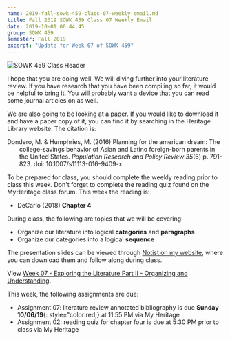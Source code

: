 ```yaml
---
name: 2019-fall-sowk-459-class-07-weekly-email.md
title: Fall 2019 SOWK 459 Class 07 Weekly Email
date: 2019-10-01 00.44.45
group: SOWK 459
semester: Fall 2019
excerpt: "Update for Week 07 of SOWK 459"
---
```


![SOWK 459 Class Header](https://jacobrcampbell.com/assets/media/class-header-sowk-459-research-methods.png "SOWK 459 Class Header")

I hope that you are doing well. We will diving further into your literature review. If you have research that you have been compiling so far, it would be helpful to bring it. You will probably want a device that you can read some journal articles on as well.

We are also going to be looking at a paper. If you would like to download it and have a paper copy of it, you can find it by searching in the Heritage Library website. The citation is:

<div style="margin: 0 0 0 2em; text-indent: -2em;" markdown="1">

Dondero, M. & Humphries, M. (2016) Planning for the american dream: The college-savings behavior of Asian and Latino foreign-born parents in the United States. _Population Research and Policy Review 35_(6) p. 791-823. doi: 10.1007/s11113-016-9409-x. 

</div>

To be prepared for class, you should complete the weekly reading prior to class this week. Don't forget to complete the reading quiz found on the MyHeritage class forum. This week the reading is:

- DeCarlo (2018) __Chapter 4__

During class, the following are topics that we will be covering:

- Organize our literature into logical **categories** and **paragraphs**
- Organize our categories into a logical **sequence**

The presentation slides can be viewed through [Notist on my website](https://presentations.jacobrcampbell.com), where you can download them and follow along during class.

<p data-notist="campjacob/Xdj6Xv" data-ratio="4:3">View <a href="https://presentations.jacobrcampbell.com/Xdj6Xv">Week 07 - Exploring the Literature Part II - Organizing and Understanding</a>.</p><script async src="https://on.notist.cloud/embed/002.js"></script>

This week, the following assignments are due:

- Assignment 07: literature review annotated bibliography is due **Sunday 10/06/19**{: style="color:red;} at 11:55 PM via My Heritage
- Assignment 02: reading quiz for chapter four is due at 5:30 PM prior to class via My Heritage
